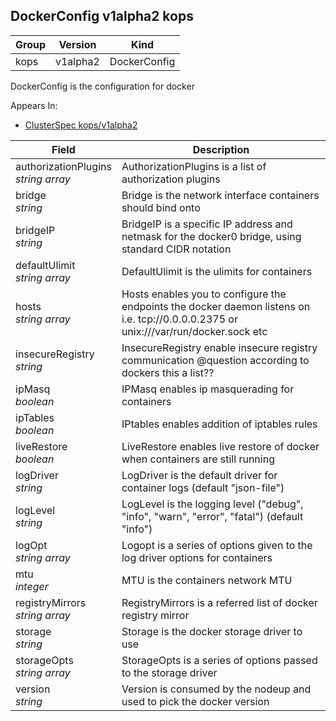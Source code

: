 ## DockerConfig v1alpha2 kops

Group        | Version     | Kind
------------ | ---------- | -----------
kops | v1alpha2 | DockerConfig



DockerConfig is the configuration for docker

<aside class="notice">
Appears In:

<ul> 
<li><a href="#clusterspec-v1alpha2-kops">ClusterSpec kops/v1alpha2</a></li>
</ul></aside>

Field        | Description
------------ | -----------
authorizationPlugins <br /> *string array*    | AuthorizationPlugins is a list of authorization plugins
bridge <br /> *string*    | Bridge is the network interface containers should bind onto
bridgeIP <br /> *string*    | BridgeIP is a specific IP address and netmask for the docker0 bridge, using standard CIDR notation
defaultUlimit <br /> *string array*    | DefaultUlimit is the ulimits for containers
hosts <br /> *string array*    | Hosts enables you to configure the endpoints the docker daemon listens on i.e. tcp://0.0.0.0.2375 or unix:///var/run/docker.sock etc
insecureRegistry <br /> *string*    | InsecureRegistry enable insecure registry communication @question according to dockers this a list??
ipMasq <br /> *boolean*    | IPMasq enables ip masquerading for containers
ipTables <br /> *boolean*    | IPtables enables addition of iptables rules
liveRestore <br /> *boolean*    | LiveRestore enables live restore of docker when containers are still running
logDriver <br /> *string*    | LogDriver is the default driver for container logs (default "json-file")
logLevel <br /> *string*    | LogLevel is the logging level ("debug", "info", "warn", "error", "fatal") (default "info")
logOpt <br /> *string array*    | Logopt is a series of options given to the log driver options for containers
mtu <br /> *integer*    | MTU is the containers network MTU
registryMirrors <br /> *string array*    | RegistryMirrors is a referred list of docker registry mirror
storage <br /> *string*    | Storage is the docker storage driver to use
storageOpts <br /> *string array*    | StorageOpts is a series of options passed to the storage driver
version <br /> *string*    | Version is consumed by the nodeup and used to pick the docker version

